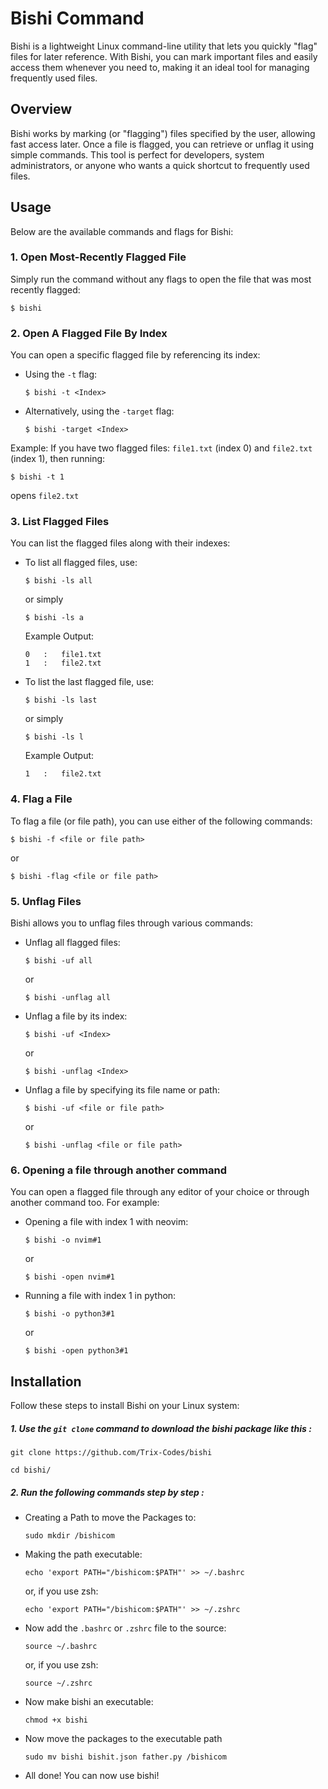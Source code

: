 # Bishi Command

Bishi is a lightweight Linux command-line utility that lets you quickly "flag" files for later reference. With Bishi, you can mark important files and easily access them whenever you need to, making it an ideal tool for managing frequently used files.
## Overview

Bishi works by marking (or "flagging") files specified by the user, allowing fast access later. Once a file is flagged, you can retrieve or unflag it using simple commands. This tool is perfect for developers, system administrators, or anyone who wants a quick shortcut to frequently used files.

## Usage

Below are the available commands and flags for Bishi:

### 1. Open Most-Recently Flagged File

Simply run the command without any flags to open the file that was most recently flagged:

```
$ bishi
```
### 2. Open A Flagged File By Index

You can open a specific flagged file by referencing its index:
- Using the `-t` flag:
    ```
    $ bishi -t <Index>
    ```
- Alternatively, using the `-target` flag:
    ```
    $ bishi -target <Index>
    ```
Example: If you have two flagged files: `file1.txt` (index 0) and `file2.txt` (index 1), then running:

    $ bishi -t 1
opens `file2.txt`

### 3. List Flagged Files

You can list the flagged files along with their indexes:
- To list all flagged files, use:
    ```
    $ bishi -ls all
    ```
    or simply
    ```
    $ bishi -ls a
    ```
    Example Output:
    ```
    0   :   file1.txt
    1   :   file2.txt
    ```
- To list the last flagged file, use:
    ```
    $ bishi -ls last
    ```
    or simply
    ```
    $ bishi -ls l
    ```
    Example Output:
    ```
    1   :   file2.txt
    ```
### 4. Flag a File
To flag a file (or file path), you can use either of the following commands:

    $ bishi -f <file or file path>
or

    $ bishi -flag <file or file path>

### 5. Unflag Files
Bishi allows you to unflag files through various commands:
- Unflag all flagged files:
    ```
    $ bishi -uf all
    ```
    or
    ```
    $ bishi -unflag all
    ```
- Unflag a file by its index:
    ```
    $ bishi -uf <Index>
    ```
    or
    ```
    $ bishi -unflag <Index>
    ```
- Unflag a file by specifying its file name or path:
    ```
    $ bishi -uf <file or file path>
    ```
    or
    ```
    $ bishi -unflag <file or file path>
    ```
### 6. Opening a file through another command
You can open a flagged file through any editor of your choice or through another command too. For example:
- Opening a file with index 1 with neovim:
    ```
    $ bishi -o nvim#1
    ```
    or
    ```
    $ bishi -open nvim#1
    ```
- Running a file with index 1 in python:
    ```
    $ bishi -o python3#1
    ```
    or
    ```
    $ bishi -open python3#1
    ```


    



## Installation 
Follow these steps to install Bishi on your Linux system:
##### 1. Use the `git clone` command to download the bishi package like this :
    git clone https://github.com/Trix-Codes/bishi

    cd bishi/

##### 2. Run the following commands step by step :
- Creating a Path to move the Packages to:
    ```
    sudo mkdir /bishicom
    ```
- Making the path executable:
    ```
    echo 'export PATH="/bishicom:$PATH"' >> ~/.bashrc
    ```
    or, if you use zsh:
    ```
    echo 'export PATH="/bishicom:$PATH"' >> ~/.zshrc
    ```
- Now add the `.bashrc` or `.zshrc` file to the source:
    ```
    source ~/.bashrc
    ```
    or, if you use zsh:
    ```
    source ~/.zshrc
    ```
- Now make bishi an executable:
    ```
    chmod +x bishi
    ```
- Now move the packages to the executable path
    ```
    sudo mv bishi bishit.json father.py /bishicom
    ```
- All done! You can now use bishi!
